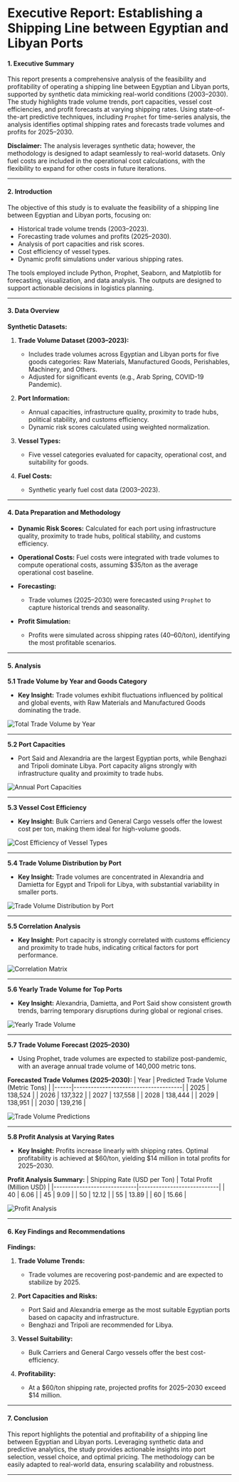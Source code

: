 # **Executive Report: Establishing a Shipping Line between Egyptian and Libyan Ports**

#### **1. Executive Summary**
This report presents a comprehensive analysis of the feasibility and profitability of operating a shipping line between Egyptian and Libyan ports, supported by synthetic data mimicking real-world conditions (2003–2030). The study highlights trade volume trends, port capacities, vessel cost efficiencies, and profit forecasts at varying shipping rates. Using state-of-the-art predictive techniques, including `Prophet` for time-series analysis, the analysis identifies optimal shipping rates and forecasts trade volumes and profits for 2025–2030.

**Disclaimer:** The analysis leverages synthetic data; however, the methodology is designed to adapt seamlessly to real-world datasets. Only fuel costs are included in the operational cost calculations, with the flexibility to expand for other costs in future iterations.

---

#### **2. Introduction**
The objective of this study is to evaluate the feasibility of a shipping line between Egyptian and Libyan ports, focusing on:
- Historical trade volume trends (2003–2023).
- Forecasting trade volumes and profits (2025–2030).
- Analysis of port capacities and risk scores.
- Cost efficiency of vessel types.
- Dynamic profit simulations under various shipping rates.

The tools employed include Python, Prophet, Seaborn, and Matplotlib for forecasting, visualization, and data analysis. The outputs are designed to support actionable decisions in logistics planning.

---

#### **3. Data Overview**
**Synthetic Datasets:**
1. **Trade Volume Dataset (2003–2023):**
   - Includes trade volumes across Egyptian and Libyan ports for five goods categories: Raw Materials, Manufactured Goods, Perishables, Machinery, and Others.
   - Adjusted for significant events (e.g., Arab Spring, COVID-19 Pandemic).

2. **Port Information:**
   - Annual capacities, infrastructure quality, proximity to trade hubs, political stability, and customs efficiency.
   - Dynamic risk scores calculated using weighted normalization.

3. **Vessel Types:**
   - Five vessel categories evaluated for capacity, operational cost, and suitability for goods.

4. **Fuel Costs:**
   - Synthetic yearly fuel cost data (2003–2023).

---

#### **4. Data Preparation and Methodology**
- **Dynamic Risk Scores:** 
  Calculated for each port using infrastructure quality, proximity to trade hubs, political stability, and customs efficiency.
  
- **Operational Costs:** 
  Fuel costs were integrated with trade volumes to compute operational costs, assuming $35/ton as the average operational cost baseline.

- **Forecasting:**
  - Trade volumes (2025–2030) were forecasted using `Prophet` to capture historical trends and seasonality.

- **Profit Simulation:**
  - Profits were simulated across shipping rates ($40–$60/ton), identifying the most profitable scenarios.

---

#### **5. Analysis**
**5.1 Trade Volume by Year and Goods Category**
- **Key Insight:** Trade volumes exhibit fluctuations influenced by political and global events, with Raw Materials and Manufactured Goods dominating the trade.

![Total Trade Volume by Year](../visuals/total_trade_volume_by_year.png)

---

**5.2 Port Capacities**
- Port Said and Alexandria are the largest Egyptian ports, while Benghazi and Tripoli dominate Libya. Port capacity aligns strongly with infrastructure quality and proximity to trade hubs.

![Annual Port Capacities](../visuals/annual_port_capacities.png)

---

**5.3 Vessel Cost Efficiency**
- **Key Insight:** Bulk Carriers and General Cargo vessels offer the lowest cost per ton, making them ideal for high-volume goods.

![Cost Efficiency of Vessel Types](../visuals/cost_efficiency_of_vessel_types.png)

---

**5.4 Trade Volume Distribution by Port**
- **Key Insight:** Trade volumes are concentrated in Alexandria and Damietta for Egypt and Tripoli for Libya, with substantial variability in smaller ports.

![Trade Volume Distribution by Port](../visuals/trade_volume_distribution_by_port.png)

---

**5.5 Correlation Analysis**
- **Key Insight:** Port capacity is strongly correlated with customs efficiency and proximity to trade hubs, indicating critical factors for port performance.

![Correlation Matrix](../visuals/correlation_matrix.png)

---

**5.6 Yearly Trade Volume for Top Ports**
- **Key Insight:** Alexandria, Damietta, and Port Said show consistent growth trends, barring temporary disruptions during global or regional crises.

![Yearly Trade Volume](../visuals/yearly_trade_volume.png)

---

**5.7 Trade Volume Forecast (2025–2030)**
- Using Prophet, trade volumes are expected to stabilize post-pandemic, with an average annual trade volume of 140,000 metric tons.

**Forecasted Trade Volumes (2025–2030):**
| Year | Predicted Trade Volume (Metric Tons) |
|------|--------------------------------------|
| 2025 | 138,524                              |
| 2026 | 137,322                              |
| 2027 | 137,558                              |
| 2028 | 138,444                              |
| 2029 | 138,951                              |
| 2030 | 139,216                              |

![Trade Volume Predictions](../visuals/trade_volume_predictions.png)

---

**5.8 Profit Analysis at Varying Rates**
- **Key Insight:** Profits increase linearly with shipping rates. Optimal profitability is achieved at \$60/ton, yielding \$14 million in total profits for 2025–2030.

**Profit Analysis Summary:**
| Shipping Rate (USD per Ton) | Total Profit (Million USD) |
|-----------------------------|----------------------------|
| 40                          | 6.06                       |
| 45                          | 9.09                       |
| 50                          | 12.12                      |
| 55                          | 13.89                      |
| 60                          | 15.66                      |

![Profit Analysis](../visuals/profit_analysis.png)

---

#### **6. Key Findings and Recommendations**
**Findings:**
1. **Trade Volume Trends:** 
   - Trade volumes are recovering post-pandemic and are expected to stabilize by 2025.

2. **Port Capacities and Risks:**
   - Port Said and Alexandria emerge as the most suitable Egyptian ports based on capacity and infrastructure.
   - Benghazi and Tripoli are recommended for Libya.

3. **Vessel Suitability:**
   - Bulk Carriers and General Cargo vessels offer the best cost-efficiency.

4. **Profitability:**
   - At a \$60/ton shipping rate, projected profits for 2025–2030 exceed \$14 million.

---

#### **7. Conclusion**
This report highlights the potential and profitability of a shipping line between Egyptian and Libyan ports. Leveraging synthetic data and predictive analytics, the study provides actionable insights into port selection, vessel choice, and optimal pricing. The methodology can be easily adapted to real-world data, ensuring scalability and robustness.

---
